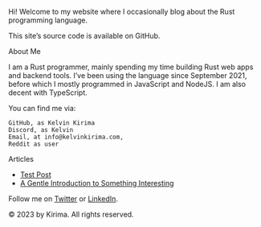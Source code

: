 ---
---

Hi! Welcome to my website where I occasionally blog about the Rust programming language.

This site’s source code is available on GitHub.


About Me

I am a Rust programmer, mainly spending my time building Rust web apps and backend tools. I’ve been using the language since September 2021, before which I mostly programmed in JavaScript and NodeJS. I am also decent with TypeScript.

You can find me via:

    GitHub, as Kelvin Kirima
    Discord, as Kelvin
    Email, at info@kelvinkirima.com,
    Reddit as user


Articles

- [Test Post](test_post.html)
- [A Gentle Introduction to Something Interesting](gentle_intro.html)


Follow me on [Twitter](https://twitter.com/your_handle) or [LinkedIn](https://linkedin.com/in/your_profile).

© 2023 by Kirima. All rights reserved.
